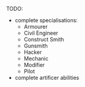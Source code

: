 
TODO:
* complete specialisations:
  * Armourer
  * Civil Engineer
  * Construct Smith
  * Gunsmith
  * Hacker
  * Mechanic
  * Modifier
  * Pilot
* complete artificer abilities
